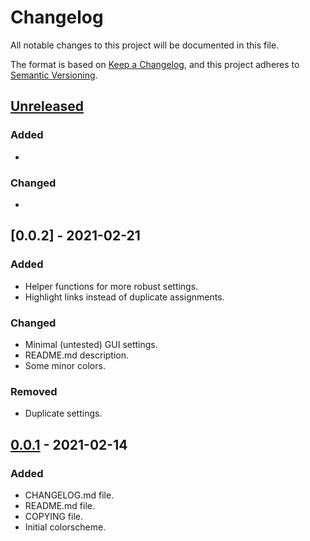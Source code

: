 # Changelog

All notable changes to this project will be documented in this file.

The format is based on [Keep a Changelog](https://keepachangelog.com/en/1.0.0/),
and this project adheres to [Semantic Versioning](https://semver.org/spec/v2.0.0.html).

## [Unreleased]

### Added

-

### Changed

-

## [0.0.2] - 2021-02-21

### Added

- Helper functions for more robust settings.
- Highlight links instead of duplicate assignments.

### Changed

- Minimal (untested) GUI settings.
- README.md description.
- Some minor colors.

### Removed

- Duplicate settings.

## [0.0.1] - 2021-02-14

### Added

- CHANGELOG.md file.
- README.md file.
- COPYING file.
- Initial colorscheme.

[unreleased]: https://github.com/chrisfroeschl/minimalist
[0.0.1]: https://github.com/chrisfroeschl/minimalist.vim/releases/tag/0.0.1
